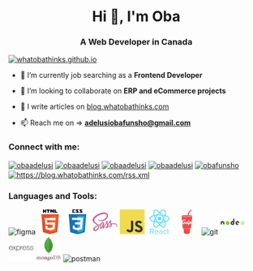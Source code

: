 <h1 align="center">Hi 👋, I'm Oba</h1>
<h3 align="center">A Web Developer in Canada</h3>

[![whatobathinks.github.io](https://github.com/whatobathinks/my-website/raw/master/images/whatobathinks-hero.PNG 'whatobathinks portfolio')](https://whatobathinks.github.io)

-  🔭 I’m currently job searching as a **Frontend Developer**

-  👯 I’m looking to collaborate on **ERP and eCommerce projects**

-  📝 I write articles on [blog.whatobathinks.com](https://blog.whatobathinks.com)

-  📫 Reach me on => **adelusiobafunsho@gmail.com**

<h3 align="left">Connect with me:</h3>
<p align="left">
<a href="https://twitter.com/obaadelusi" target="_blank"><img align="center" src="https://raw.githubusercontent.com/rahuldkjain/github-profile-readme-generator/master/src/images/icons/Social/twitter.svg" alt="obaadelusi" height="30" width="40" /></a>
<a href="https://linkedin.com/in/obaadelusi" target="_blank"><img align="center" src="https://raw.githubusercontent.com/rahuldkjain/github-profile-readme-generator/master/src/images/icons/Social/linked-in-alt.svg" alt="obaadelusi" height="30" width="40" /></a>
<a href="https://fb.com/obaadelusi" target="_blank"><img align="center" src="https://raw.githubusercontent.com/rahuldkjain/github-profile-readme-generator/master/src/images/icons/Social/facebook.svg" alt="obaadelusi" height="30" width="40" /></a>
<a href="https://instagram.com/obaadelusi" target="_blank"><img align="center" src="https://raw.githubusercontent.com/rahuldkjain/github-profile-readme-generator/master/src/images/icons/Social/instagram.svg" alt="obaadelusi" height="30" width="40" /></a>
<a href="https://dribbble.com/obafunsho" target="_blank"><img align="center" src="https://raw.githubusercontent.com/rahuldkjain/github-profile-readme-generator/master/src/images/icons/Social/dribbble.svg" alt="obafunsho" height="30" width="40" /></a>
<a href="/https://blog.whatobathinks.com/rss.xml" target="_blank"><img align="center" src="https://raw.githubusercontent.com/rahuldkjain/github-profile-readme-generator/master/src/images/icons/Social/rss.svg" alt="https://blog.whatobathinks.com/rss.xml" height="30" width="40" /></a>
</p>

<h3 align="left">Languages and Tools:</h3>
<p align="left"> 
<span><img src="https://www.vectorlogo.zone/logos/figma/figma-icon.svg" alt="figma" width="50" height="50"/></span>
<span><img src="https://raw.githubusercontent.com/devicons/devicon/master/icons/html5/html5-original-wordmark.svg" alt="html5" width="50" height="50"/></span>
<span><img src="https://raw.githubusercontent.com/devicons/devicon/master/icons/css3/css3-original-wordmark.svg" alt="css3" width="50" height="50"/></span>
<span><img src="https://raw.githubusercontent.com/devicons/devicon/master/icons/sass/sass-original.svg" alt="sass" width="50" height="50"/></span>
<span><img src="https://raw.githubusercontent.com/devicons/devicon/master/icons/javascript/javascript-original.svg" alt="javascript" width="50" height="50"/></span> 
<span><img src="https://raw.githubusercontent.com/devicons/devicon/master/icons/react/react-original-wordmark.svg" alt="react" width="50" height="50"/></span>
<span><img src="https://raw.githubusercontent.com/devicons/devicon/master/icons/gulp/gulp-plain.svg" alt="gulp" width="50" height="50"/></span>   
<span><img src="https://www.vectorlogo.zone/logos/git-scm/git-scm-icon.svg" alt="git" width="50" height="50"/></span>
<span><img src="https://raw.githubusercontent.com/devicons/devicon/master/icons/nodejs/nodejs-original-wordmark.svg" alt="nodejs" width="50" height="50"/></span>
<span><img src="https://raw.githubusercontent.com/devicons/devicon/master/icons/express/express-original-wordmark.svg" alt="expressjs" width="50" height="50"/></span>
<span><img src="https://raw.githubusercontent.com/devicons/devicon/master/icons/mongodb/mongodb-original-wordmark.svg" alt="mongodb" width="50" height="50"/></span>  
<span><img src="https://www.vectorlogo.zone/logos/getpostman/getpostman-icon.svg" alt="postman" width="50" height="50"/></span>
</p>
